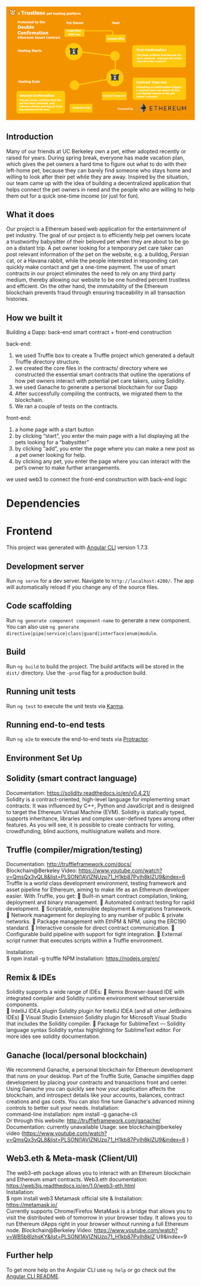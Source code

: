 ![alt text](https://raw.githubusercontent.com/Eric-Le-Ge/lahacks/master/DogeFlow.png)

## Introduction
Many of our friends at UC Berkeley own a pet, either adopted recently or raised for years. During spring break, everyone has made vacation plan, which gives the pet owners a hard time to figure out what to do with their left-home pet, because they can barely find someone who stays home and willing to look after their pet while they are away. Inspired by the situation, our team came up with the idea of building a decentralized application that helps connect the pet owners in need and the people who are willing to help them out for a quick one-time income (or just for fun). 

## What it does

Our project is a Ethereum based web application for the entertainment of pet industry. The goal of our project is to efficiently help pet owners locate a trustworthy babysitter of their beloved pet when they are about to be go on a distant trip. A pet owner looking for a temporary pet care taker can post relevant information of the pet on the website, e.g. a bulldog, Persian cat, or a Havana rabbit, while the people interested in responding can quickly make contact and get a one-time payment. The use of smart contracts in our project eliminates the need to rely on any third party medium, thereby allowing our website to be one hundred percent trustless and efficient. On the other hand, the immutability of the Ethereum blockchain prevents fraud through ensuring traceability in all transaction histories.


## How we built it

Building a Dapp: back-end smart contract + front-end construction

back-end:

1.	we used Truffle box to create a Truffle project which generated a default Truffle directory structure.
2.	we created the core files in the contracts/ directory where we constructed the essential smart contracts that outline the operations of how pet owners interact with potential pet care takers, using Solidity.
3.	we used Ganache to generate a personal blockchain for our Dapp
4.	After successfully compiling the contracts, we migrated them to the blockchain.
5.	We ran a couple of tests on the contracts. 

front-end:
1.	a home page with a start button
2.	by clicking “start”, you enter the main page with a list displaying all the pets looking for a “babysitter”
3.	by clicking “add”, you enter the page where you can make a new post as a pet owner looking for help. 
4.	by clicking any pet, you enter the page where you can interact with the pet’s owner to make  further arrangements.

we used web3 to connect the front-end construction with back-end logic




# Dependencies
# Frontend

This project was generated with [Angular CLI](https://github.com/angular/angular-cli) version 1.7.3.

## Development server

Run `ng serve` for a dev server. Navigate to `http://localhost:4200/`. The app will automatically reload if you change any of the source files.

## Code scaffolding

Run `ng generate component component-name` to generate a new component. You can also use `ng generate directive|pipe|service|class|guard|interface|enum|module`.

## Build

Run `ng build` to build the project. The build artifacts will be stored in the `dist/` directory. Use the `-prod` flag for a production build.

## Running unit tests

Run `ng test` to execute the unit tests via [Karma](https://karma-runner.github.io).

## Running end-to-end tests

Run `ng e2e` to execute the end-to-end tests via [Protractor](http://www.protractortest.org/).

## Environment Set Up 
## Solidity (smart contract language) 
Documentation: https://solidity.readthedocs.io/en/v0.4.21/  
Solidity is a contract-oriented, high-level language for implementing smart contracts. It was influenced by C++, Python and JavaScript and is designed to target the Ethereum Virtual Machine (EVM). 
Solidity is statically typed, supports inheritance, libraries and complex user-defined types among other features. 
As you will see, it is possible to create contracts for voting, crowdfunding, blind auctions, multisignature wallets and more. 

## Truffle (compiler/migration/testing) 
Documentation: http://truffleframework.com/docs/  
Blockchain@Berkeley Video: https://www.youtube.com/watch?v=QmsQx3yQL8&list=PLSONl1AVlZNUzp71_H1kb87PvIh8kIZU9&index=6  
Truffle is a world class development environment, testing framework and asset pipeline for Ethereum, aiming to make life as an Ethereum developer easier. With Truffle, you get:  Built-in smart contract compilation, linking, deployment and binary management.  Automated contract testing for rapid development. 
 Scriptable, extensible deployment & migrations framework.  Network management for deploying to any number of public & private networks.  Package management with EthPM & NPM, using the ERC190 standard.  Interactive console for direct contract communication.  Configurable build pipeline with support for tight integration.  External script runner that executes scripts within a Truffle environment. 
 
Installation:  
$ npm install -g truffle 
NPM Installation:  https://nodejs.org/en/  

## Remix & IDEs 
Solidity supports a wide range of IDEs: 
 Remix 
Browser-based IDE with integrated compiler and Solidity runtime environment without serverside components.  
 IntelliJ IDEA plugin 
Solidity plugin for IntelliJ IDEA (and all other JetBrains IDEs) 
 Visual Studio Extension 
Solidity plugin for Microsoft Visual Studio that includes the Solidity compiler. 
 Package for SublimeText — Solidity language syntax 
Solidity syntax highlighting for SublimeText editor. 
For more ides see solidity documentation. 

## Ganache (local/personal blockchain) 
We recommend Ganache, a personal blockchain for Ethereum development that runs on your desktop. Part of the Truffle Suite, Ganache simplifies dapp development by placing your contracts and transactions front and center. Using Ganache you can quickly see how your application affects the blockchain, and introspect details like your accounts, balances, contract creations and gas costs. You can also fine tune Ganache's advanced mining controls to better suit your needs. 
Installation:   
command-line installation: npm install -g ganache-cli  
Or through this website: http://truffleframework.com/ganache/  
Documentation: currently unavailable 
Usage: see blockchain@berkeley video (https://www.youtube.com/watch?v=QmsQx3yQL8&list=PLSONl1AVlZNUzp71_H1kb87PvIh8kIZU9&index=6 ) 

## Web3.eth & Meta-mask (Client/UI) 
The web3-eth package allows you to interact with an Ethereum blockchain and Ethereum smart contracts. Web3.eth documentation: https://web3js.readthedocs.io/en/1.0/web3-eth.html  
Installation:  
$ npm install web3 
Metamask official site & Installation: https://metamask.io/  
Currently supports Chrome/Firefox 
MetaMask is a bridge that allows you to visit the distributed web of tomorrow in your browser today. It allows you to run Ethereum dApps right in your browser without running a full Ethereum node. 
Blockchain@Berkeley Video: https://www.youtube.com/watch?v=WB5b8IzhsKY&list=PLSONl1AVlZNUzp71_H1kb87PvIh8kIZ U9&index=9  

## Further help

To get more help on the Angular CLI use `ng help` or go check out the [Angular CLI README](https://github.com/angular/angular-cli/blob/master/README.md).
